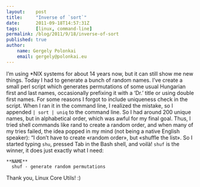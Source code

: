 ```yaml
---
layout:    post
title:     "Inverse of `sort`"
date:      2011-09-18T14:57:31Z
tags:      [linux, command-line]
permalink: /blog/2011/9/18/inverse-of-sort
published: true
author:
    name: Gergely Polonkai
    email: gergely@polonkai.eu
---
```


I’m using \*NIX systems for about 14 years now, but it can still show me new
things. Today I had to generate a bunch of random names. I’ve create a small
perl script which generates permutations of some usual Hungarian first and
last names, occasionally prefixing it with a ‘Dr.’ title or using double first
names. For some reasons I forgot to include uniqueness check in the script.
When I ran it in the command line, I realized the mistake, so I appended
`| sort | uniq` to the command line. So I had around 200 unique names, but in
alphabetical order, which was awful for my final goal. Thus, I tried shell
commands like rand to create a random order, and when many of my tries failed,
the idea popped in my mind (not being a native English speaker): “I don’t have
to create «random order», but «shuffle the list». So I started typing `shu`,
pressed Tab in the Bash shell, and voilà! `shuf` is the winner, it does just
exactly what I need:

    **NAME**
      shuf - generate random permutations

Thank you, Linux Core Utils! :)
